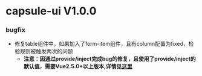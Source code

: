 # capsule-ui V1.0.0
### bugfix
* 修复table组件中，如果加入了form-item组件，且有column配置为fixed，检验规则被触发两次的问题 
	* **注意：因通过provide/inject完成bug的修复，且使用了provide/inject的默认值，需要Vue2.5.0+以上版本,详情见[这里](https://vuejs.org/v2/api/#provide-inject)**